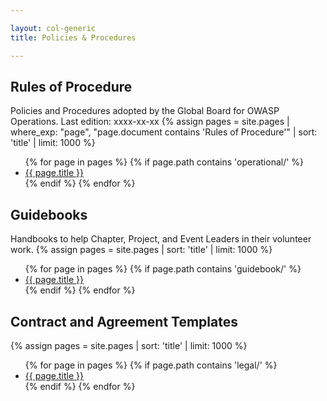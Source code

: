 ```yaml
---

layout: col-generic
title: Policies & Procedures

---
```


<!-- rebuild 5 -->

## Rules of Procedure
Policies and Procedures adopted by the Global Board for OWASP Operations. Last edition: xxxx-xx-xx
{% assign pages = site.pages | where_exp: "page", "page.document contains 'Rules of Procedure'" | sort: 'title' | limit: 1000 %}
<ul>
{% for page in pages %}
 {% if page.path contains 'operational/' %}
 <li><a href="https://policy.owasp.org{{ page.url | replace: '.html', '' }}">{{ page.title }}</a></li>
 {% endif %}
{% endfor %}
</ul>

## Guidebooks

Handbooks to help Chapter, Project, and Event Leaders in their volunteer work.
{% assign pages = site.pages | sort: 'title' | limit: 1000 %}
<ul>
{% for page in pages %}
 {% if page.path contains 'guidebook/' %}
 <li><a href="https://policy.owasp.org{{ page.url | replace: '.html', '' }}">{{ page.title }}</a></li>
 {% endif %}
{% endfor %}
</ul>

## Contract and Agreement Templates

{% assign pages = site.pages | sort: 'title' | limit: 1000 %}
<ul>
{% for page in pages %}
 {% if page.path contains 'legal/' %}
 <li><a href="https://policy.owasp.org{{ page.url | replace: '.html', '' }}">{{ page.title }}</a></li>
 {% endif %}
{% endfor %}
</ul>
